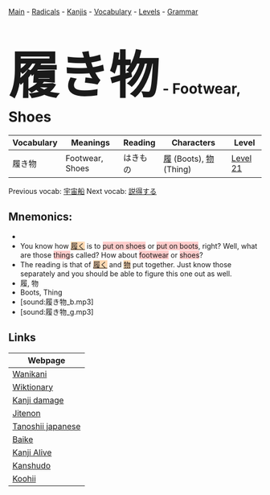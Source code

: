 <style> bigfont {font-size: 100px}</style>
[Main](../README.md) -
[Radicals](../radicals.md) -
[Kanjis](../kanjis.md) -
[Vocabulary](../vocabulary.md) -
[Levels](../levels.md) -
[Grammar](../grammar.md)
# <bigfont> 履き物</bigfont> - Footwear, Shoes 

| Vocabulary | Meanings | Reading | Characters | Level |
| --- | --- | --- | --- | --- |
| 履き物 | Footwear, Shoes | はきもの |  [履](../kanjis/履.md) (Boots), [物](../kanjis/物.md) (Thing) | [Level 21](../levels/wk_level21.md) |

Previous vocab: [宇宙船](宇宙船.md) Next vocab: [説得する](説得する.md) 

## Mnemonics:

* 
* You know how <span style="background-color:#fed8b1"> [履く](https://jisho.org/search/履く)</span> is to <span style="background-color:#ffcccb"> put on shoes</span> or <span style="background-color:#ffcccb"> put on boots</span>, right? Well, what are those <span style="background-color:#ffcccb"> thing</span>s called? How about <span style="background-color:#ffcccb"> footwear</span> or <span style="background-color:#ffcccb"> shoes</span>?
* The reading is that of <span style="background-color:#fed8b1"> [履く](https://jisho.org/search/履く)</span> and <span style="background-color:#fed8b1"> [物](https://jisho.org/search/物)</span> put together. Just know those separately and you should be able to figure this one out as well.
* 履, 物
* Boots, Thing
* [sound:履き物_b.mp3]
* [sound:履き物_g.mp3]


## Links 

| Webpage |
| --- |
| [Wanikani          ](https://www.wanikani.com/kanji/履き物) |
| [Wiktionary        ](https://en.wiktionary.org/wiki/履き物) |
| [Kanji damage      ](http://www.kanjidamage.com/kanji/search?utf8=✓&q=履き物) |
| [Jitenon           ](https://jitenon.com/kanji/履き物) |
| [Tanoshii japanese ](https://www.tanoshiijapanese.com/dictionary/kanji.cfm?k=履き物) |
| [Baike             ](https://baike.baidu.com/item/履き物) |
| [Kanji Alive       ](https://app.kanjialive.com/履き物) |
| [Kanshudo          ](https://www.kanshudo.com/searchmn?q=履き物) |
| [Koohii            ](https://kanji.koohii.com/study/kanji/履き物) |
